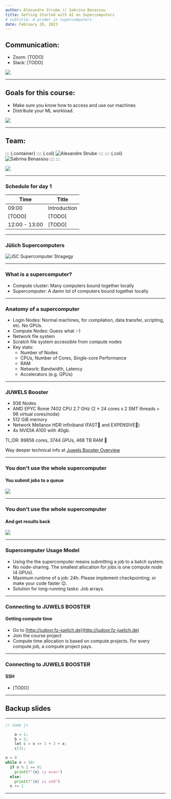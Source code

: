 ```yaml
---
author: Alexandre Strube // Sabrina Benassou
title: Getting Started with AI on Supercomputers 
# subtitle: A primer in supercomputers`
date: February 29, 2023
---
```

## Communication:

- Zoom: [TODO]
- Slack: [TODO]

![](images/Logo_FZ_Juelich_rgb_Schutzzone_transparent.svg)


---

## Goals for this course:

- Make sure you know how to access and use our machines
- Distribute your ML workload.

![](images/Logo_FZ_Juelich_rgb_Schutzzone_transparent.svg)

---


## Team:

::: {.container}
:::: {.col}
![Alexandre Strube](pics/alex.jpg)
::::
:::: {.col}
![Sabrina Benassou](pics/sabrina.jpg)
::::
:::

![](images/Logo_FZ_Juelich_rgb_Schutzzone_transparent.svg)


---

### Schedule for day 1

| Time          | Title        |
| ------------- | -----------  |
| 09:00         | Introduction |
| [TODO]        | [TODO]       |
| 12:00 - 13:00 | [TODO]       |

---

### Jülich Supercomputers

![JSC Supercomputer Stragegy](images/machines.png)

---

### What is a supercomputer?

- Compute cluster: Many computers bound together locally
- Supercomputer: A damn lot of computers bound together locally

---

### Anatomy of a supercomputer

-  Login Nodes: Normal machines, for compilation, data transfer,  scripting, etc. No GPUs.
- Compute Nodes: Guess what :-)
- Network file system
- Scratch file system accessible from compute nodes
- Key stats:
    - Number of Nodes
    - CPUs, Number of Cores, Single-core Performance
    - RAM
    - Network: Bandwidth, Latency
    - Accelerators (e.g. GPUs)

---

### JUWELS Booster

- 936 Nodes
- AMD EPYC Rome 7402 CPU 2.7 GHz (2 × 24 cores x 2 SMT threads = 96 virtual cores/node)
- 512 GiB memory
- Network Mellanox HDR infiniband (FAST💨 and EXPENSIVE💸)
- 4x NVIDIA A100 with 40gb.

TL;DR: 89856 cores, 3744 GPUs, 468 TB RAM 💪

Way deeper technical info at [Juwels Booster Overview](https://apps.fz-juelich.de/jsc/hps/juwels/booster-overview.html)

---

### You don't use the whole supercomputer

#### You submit jobs to a queue

![](images/supercomputer-queue.svg)

---

### You don't use the whole supercomputer

#### And get results back

![](images/queue-finished.svg)

---

### Supercomputer Usage Model
- Using the the supercomputer means submitting a job to a batch system.
- No node-sharing. The smallest allocation for jobs is one compute node (4 GPUs).
- Maximum runtime of a job: 24h. Please implement checkpointing; or make your code faster 😉.
- Solution for long-running tasks: Job arrays.

---

### Connecting to JUWELS BOOSTER

#### Getting compute time
- Go to [http://judoor.fz-juelich.de](http://judoor.fz-juelich.de)
- Join the course project
- Compute time allocation is based on compute projects. For every compute job, a compute project pays.

---

### Connecting to JUWELS BOOSTER

#### SSH
- [TODO]

---


## Backup slides

---

``` {.java .number-lines}
// Some js

    a = 1;
    b = 2;
    let c = x => 1 + 2 + x;
    c(3);

```

```python
n = 0
while n < 10:
  if n % 2 == 0:
    print(f"{n} is even")
  else:
    print(f"{n} is odd")
  n += 1
```

---